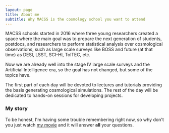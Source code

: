 ```yaml
---
layout: page
title: About me
subtitle: Why MACSS is the cosmology school you want to attend 
---
```

MACSS schools started in 2016 where three young researchers 
created a space where the main goal was to prepare the next
generation of students, postdocs, and
researchers to perform statistical analysis
over cosmological observations, such as
large scale surveys like BOSS and
future (at that time) as DESI, LSST, SCI-HI, TolTEC, etc.

Now  we are already well into the 
stage IV large scale surveys  and the Artificial Intelligence era, so the goal has not changed, but some of the topics have. 

The first part of each day will be devoted to
lectures and tutorials providing the basis
generating cosmological simulations. The rest
of the day will be dedicated to hands-on
sessions for developing projects.

### My story

To be honest, I'm having some trouble remembering right now, so why don't you just watch [my movie](https://en.wikipedia.org/wiki/The_Princess_Bride_%28film%29) and it will answer **all** your questions.
